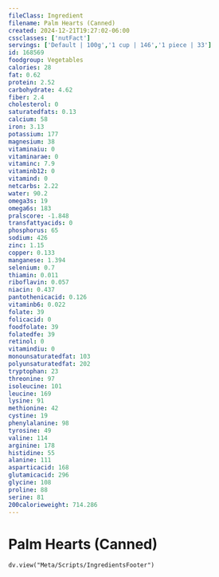 ```yaml
---
fileClass: Ingredient
filename: Palm Hearts (Canned)
created: 2024-12-21T19:27:02-06:00
cssclasses: ['nutFact']
servings: ['Default | 100g','1 cup | 146','1 piece | 33']
id: 168569
foodgroup: Vegetables
calories: 28
fat: 0.62
protein: 2.52
carbohydrate: 4.62
fiber: 2.4
cholesterol: 0
saturatedfats: 0.13
calcium: 58
iron: 3.13
potassium: 177
magnesium: 38
vitaminaiu: 0
vitaminarae: 0
vitaminc: 7.9
vitaminb12: 0
vitamind: 0
netcarbs: 2.22
water: 90.2
omega3s: 19
omega6s: 183
pralscore: -1.848
transfattyacids: 0
phosphorus: 65
sodium: 426
zinc: 1.15
copper: 0.133
manganese: 1.394
selenium: 0.7
thiamin: 0.011
riboflavin: 0.057
niacin: 0.437
pantothenicacid: 0.126
vitaminb6: 0.022
folate: 39
folicacid: 0
foodfolate: 39
folatedfe: 39
retinol: 0
vitamindiu: 0
monounsaturatedfat: 103
polyunsaturatedfat: 202
tryptophan: 23
threonine: 97
isoleucine: 101
leucine: 169
lysine: 91
methionine: 42
cystine: 19
phenylalanine: 98
tyrosine: 49
valine: 114
arginine: 178
histidine: 55
alanine: 111
asparticacid: 168
glutamicacid: 296
glycine: 108
proline: 88
serine: 81
200calorieweight: 714.286
---
```


# Palm Hearts (Canned)

```dataviewjs
dv.view("Meta/Scripts/IngredientsFooter")
```